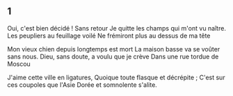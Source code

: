 ## 1

Oui, c'est bien décidé ! Sans retour
Je quitte les champs qui m'ont vu naître.
Les peupliers au feuillage voilé
Ne frémiront plus au dessus de ma tête

Mon vieux chien depuis longtemps est mort
La maison basse va se voûter sans nous.
Dieu, sans doute, a voulu que je crève
Dans une rue tordue de Moscou

J'aime cette ville en ligatures,
Quoique toute flasque et décrépite ;
C'est sur ces coupoles que l'Asie
Dorée et somnolente s'alite.
